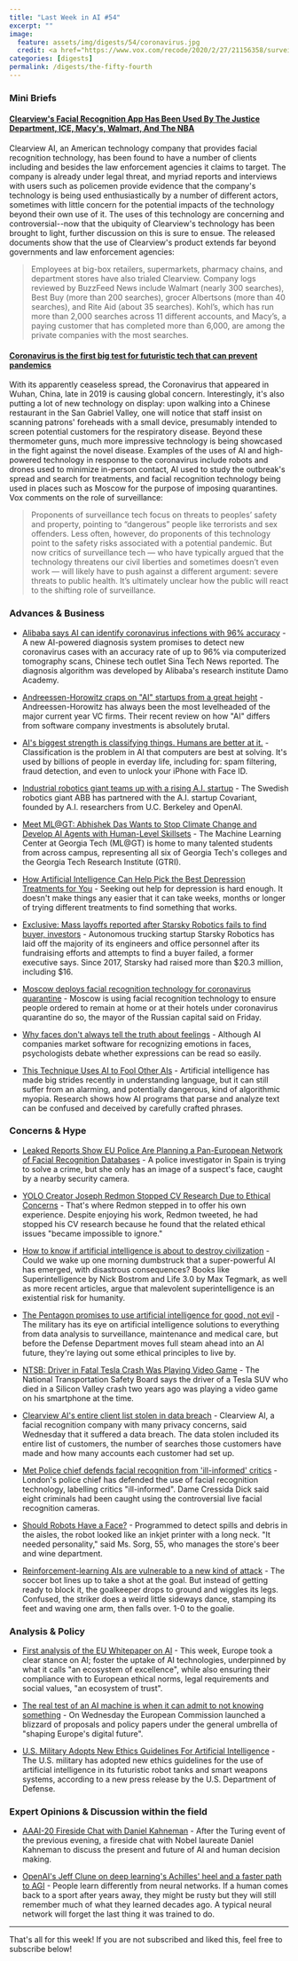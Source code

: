 ```yaml
---
title: "Last Week in AI #54"
excerpt: ""
image:
  feature: assets/img/digests/54/coronavirus.jpg
  credit: <a href="https://www.vox.com/recode/2020/2/27/21156358/surveillance-tech-coronavirus-china-facial-recognition"> Kevin Frayer / Getty Images
categories: [digests]
permalink: /digests/the-fifty-fourth
---
```


### Mini Briefs

#### [Clearview's Facial Recognition App Has Been Used By The Justice Department, ICE, Macy's, Walmart, And The NBA](https://www.buzzfeednews.com/article/ryanmac/clearview-ai-fbi-ice-global-law-enforcement)

Clearview AI, an American technology company that provides facial recognition technology, has been found to have a number of clients including and besides the law enforcement agencies it claims to target. The company is already under legal threat, and myriad reports and interviews with users such as policemen provide evidence that the company's technology is being used enthusiastically by a number of different actors, sometimes with little concern for the potential impacts of the technology beyond their own use of it. The uses of this technology are concerning and controversial--now that the ubiquity of Clearview's technology has been brought to light, further discussion on this is sure to ensue. The released documents show that the use of Clearview's product extends far beyond governments and law enforcement agencies:

> Employees at big-box retailers, supermarkets, pharmacy chains, and department stores have also trialed Clearview. Company logs reviewed by BuzzFeed News include Walmart (nearly 300 searches), Best Buy (more than 200 searches), grocer Albertsons (more than 40 searches), and Rite Aid (about 35 searches). Kohl’s, which has run more than 2,000 searches across 11 different accounts, and Macy’s, a paying customer that has completed more than 6,000, are among the private companies with the most searches.

#### [Coronavirus is the first big test for futuristic tech that can prevent pandemics](https://www.vox.com/recode/2020/2/27/21156358/surveillance-tech-coronavirus-china-facial-recognition)

With its apparently ceaseless spread, the Coronavirus that appeared in Wuhan, China, late in 2019 is causing global concern. Interestingly, it's also putting a lot of new technology on display: upon walking into a Chinese restaurant in the San Gabriel Valley, one will notice that staff insist on scanning patrons' foreheads with a small device, presumably intended to screen potential customers for the respiratory disease. Beyond these thermometer guns, much more impressive technology is being showcased in the fight against the novel disease. Examples of the uses of AI and high-powered technology in response to the coronavirus include robots and drones used to minimize in-person contact, AI used to study the outbreak's spread and search for treatments, and facial recognition technology being used in places such as Moscow for the purpose of imposing quarantines. Vox comments on the role of surveillance:

> Proponents of surveillance tech focus on threats to peoples’ safety and property, pointing to “dangerous” people like terrorists and sex offenders. Less often, however, do proponents of this technology point to the safety risks associated with a potential pandemic. But now critics of surveillance tech — who have typically argued that the technology threatens our civil liberties and sometimes doesn’t even work — will likely have to push against a different argument: severe threats to public health. It’s ultimately unclear how the public will react to the shifting role of surveillance.

### Advances & Business

* [Alibaba says AI can identify coronavirus infections with 96% accuracy](https://asia.nikkei.com/Spotlight/Coronavirus/Alibaba-says-AI-can-identify-coronavirus-infections-with-96-accuracy) - A new AI-powered diagnosis system promises to detect new coronavirus cases with an accuracy rate of up to 96% via computerized tomography scans, Chinese tech outlet Sina Tech News reported. The diagnosis algorithm was developed by Alibaba's research institute Damo Academy.

* [Andreessen-Horowitz craps on "AI" startups from a great height](https://scottlocklin.wordpress.com/2020/02/21/andreessen-horowitz-craps-on-ai-startups-from-a-great-height/) - Andreessen-Horowitz has always been the most levelheaded of the major current year VC firms. Their recent review on how "AI" differs from software company investments is absolutely brutal. 

* [AI's biggest strength is classifying things. Humans are better at it.](https://chadmills.com/understanding/ais-biggest-strength-is-classifying-things-humans-are-better-at-it/) - Classification is the problem in AI that computers are best at solving. It's used by billions of people in everday life, including for: spam filtering, fraud detection, and even to unlock your iPhone with Face ID.

* [Industrial robotics giant teams up with a rising A.I. startup](https://fortune.com/2020/02/25/industrial-robotics-ai-covariant/) - The Swedish robotics giant ABB has partnered with the A.I. startup Covariant, founded by A.I. researchers from U.C. Berkeley and OpenAI.

* [Meet ML@GT: Abhishek Das Wants to Stop Climate Change and Develop AI Agents with Human-Level Skillsets](https://mlatgt.blog/2020/02/25/meet-mlgt-abhishek-das-wants-to-stop-climate-change-and-develop-ai-agents-with-human-level-skillsets/) - The Machine Learning Center at Georgia Tech (ML@GT) is home to many talented students from across campus, representing all six of Georgia Tech's colleges and the Georgia Tech Research Institute (GTRI).

* [How Artificial Intelligence Can Help Pick the Best Depression Treatments for You](https://time.com/5786081/depression-medication-treatment-artificial-intelligence/) - Seeking out help for depression is hard enough. It doesn't make things any easier that it can take weeks, months or longer of trying different treatments to find something that works.

* [Exclusive: Mass layoffs reported after Starsky Robotics fails to find buyer, investors](https://www.freightwaves.com/news/exclusive-mass-layoffs-reported-after-starsky-robotics-fails-to-find-buyer-investors) - Autonomous trucking startup Starsky Robotics has laid off the majority of its engineers and office personnel after its fundraising efforts and attempts to find a buyer failed, a former executive says. Since 2017, Starsky had raised more than $20.3 million, including $16.

* [Moscow deploys facial recognition technology for coronavirus quarantine](https://www.reuters.com/article/us-china-health-moscow-technology-idUSKBN20F1RZ) - Moscow is using facial recognition technology to ensure people ordered to remain at home or at their hotels under coronavirus quarantine do so, the mayor of the Russian capital said on Friday.

* [Why faces don't always tell the truth about feelings](https://www.nature.com/articles/d41586-020-00507-5) - Although AI companies market software for recognizing emotions in faces, psychologists debate whether expressions can be read so easily.

* [This Technique Uses AI to Fool Other AIs](https://www.wired.com/story/technique-uses-ai-fool-other-ais/) - Artificial intelligence has made big strides recently in understanding language, but it can still suffer from an alarming, and potentially dangerous, kind of algorithmic myopia. Research shows how AI programs that parse and analyze text can be confused and deceived by carefully crafted phrases.

### Concerns & Hype

* [Leaked Reports Show EU Police Are Planning a Pan-European Network of Facial Recognition Databases](https://theintercept.com/2020/02/21/eu-facial-recognition-database/) - A police investigator in Spain is trying to solve a crime, but she only has an image of a suspect's face, caught by a nearby security camera.

* [YOLO Creator Joseph Redmon Stopped CV Research Due to Ethical Concerns](https://medium.com/syncedreview/yolo-creator-says-he-stopped-cv-research-due-to-ethical-concerns-b55a291ebb29) - That's where Redmon stepped in to offer his own experience. Despite enjoying his work, Redmon tweeted, he had stopped his CV research because he found that the related ethical issues "became impossible to ignore."

* [How to know if artificial intelligence is about to destroy civilization](https://www.technologyreview.com/s/615264/artificial-intelligence-destroy-civilization-canaries-robot-overlords-take-over-world-ai/) - Could we wake up one morning dumbstruck that a super-powerful AI has emerged, with disastrous consequences? Books like Superintelligence by Nick Bostrom and Life 3.0 by Max Tegmark, as well as more recent articles, argue that malevolent superintelligence is an existential risk for humanity.

* [The Pentagon promises to use artificial intelligence for good, not evil](https://www.militarytimes.com/news/your-military/2020/02/25/the-pentagon-promises-to-use-artificial-intelligence-for-good-not-evil/) - The military has its eye on artificial intelligence solutions to everything from data analysis to surveillance, maintenance and medical care, but before the Defense Department moves full steam ahead into an AI future, they're laying out some ethical principles to live by.

* [NTSB: Driver in Fatal Tesla Crash Was Playing Video Game](https://www.nbcbayarea.com/news/local/south-bay/ntsb-driver-in-fatal-crash-was-playing-video-game/2241566/) - The National Transportation Safety Board says the driver of a Tesla SUV who died in a Silicon Valley crash two years ago was playing a video game on his smartphone at the time.

* [Clearview AI's entire client list stolen in data breach](https://www.cnet.com/news/clearview-ai-had-entire-client-list-stolen-in-data-breach/) - Clearview AI, a facial recognition company with many privacy concerns, said Wednesday that it suffered a data breach. The data stolen included its entire list of customers, the number of searches those customers have made and how many accounts each customer had set up.

* [Met Police chief defends facial recognition from 'ill-informed' critics](https://www.bbc.com/news/technology-51628833) - London's police chief has defended the use of facial recognition technology, labelling critics "ill-informed". Dame Cressida Dick said eight criminals had been caught using the controversial live facial recognition cameras.

* [Should Robots Have a Face?](https://www.nytimes.com/2020/02/26/business/robots-retail-jobs.html) - Programmed to detect spills and debris in the aisles, the robot looked like an inkjet printer with a long neck. "It needed personality," said Ms. Sorg, 55, who manages the store's beer and wine department.

* [Reinforcement-learning AIs are vulnerable to a new kind of attack](https://www.technologyreview.com/s/615299/reinforcement-learning-adversarial-attack-gaming-ai-deepmind-alphazero-selfdriving-cars/) - The soccer bot lines up to take a shot at the goal. But instead of getting ready to block it, the goalkeeper drops to ground and wiggles its legs. Confused, the striker does a weird little sideways dance, stamping its feet and waving one arm, then falls over. 1-0 to the goalie.

### Analysis & Policy

* [First analysis of the EU Whitepaper on AI](http://allai.nl/first-analysis-of-the-eu-whitepaper-on-ai/) - This week, Europe took a clear stance on AI; foster the uptake of AI technologies, underpinned by what it calls "an ecosystem of excellence", while also ensuring their compliance with to European ethical norms, legal requirements and social values, "an ecosystem of trust".

* [The real test of an AI machine is when it can admit to not knowing something](https://www.theguardian.com/commentisfree/2020/feb/22/test-of-ai-is-when-machine-can-admit-to-not-knowing-something) - On Wednesday the European Commission launched a blizzard of proposals and policy papers under the general umbrella of "shaping Europe's digital future".

* [U.S. Military Adopts New Ethics Guidelines For Artificial Intelligence](https://gizmodo.com/u-s-military-adopts-new-ethics-guidelines-for-artifici-1841905589) - The U.S. military has adopted new ethics guidelines for the use of artificial intelligence in its futuristic robot tanks and smart weapons systems, according to a new press release by the U.S. Department of Defense.

### Expert Opinions & Discussion within the field

* [AAAI-20 Fireside Chat with Daniel Kahneman](https://vimeo.com/390814190) - After the Turing event of the previous evening, a fireside chat with Nobel laureate Daniel Kahneman to discuss the present and future of AI and human decision making.

* [OpenAI's Jeff Clune on deep learning's Achilles' heel and a faster path to AGI](https://venturebeat.com/2020/02/25/openais-jeff-clune-on-deep-learnings-achilles-heel-and-a-faster-path-to-agi/) - People learn differently from neural networks. If a human comes back to a sport after years away, they might be rusty but they will still remember much of what they learned decades ago. A typical neural network will forget the last thing it was trained to do.


<hr>

That's all for this week! If you are not subscribed and liked this, feel free to subscribe below!
